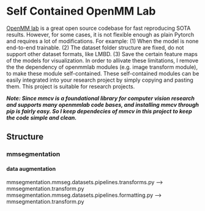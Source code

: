# Self Contained OpenMM Lab
[OpenMM lab](https://github.com/open-mmlab) is a great open source codebase for fast reproducing SOTA results. 
However, for some cases, it is not flexible enough as plain Pytorch and requires a lot of modifications.
For example: (1) When the model is none end-to-end trainable. (2) The dataset folder structure are fixed, do not support other dataset formats, like LMBD. (3) Save the certain feature maps of the models for visualization.
In order to allivate these limitations, I remove the the dependency of openmmlab modules (e.g. image transform module), to make these module self-contained.
These self-contained modules can be easily integrated into your research project by simply copying and pasting them.
This project is suitable for research projects.

***Note: Since mmcv is a foundational library for computer vision research and supports many openmmlab code bases, and installing mmcv through pip is fairly easy. So I keep dependecies of mmcv in this project to keep the code simple and clean.***


## Structure

### mmsegmentation

#### data augmentation
mmsegmentation.mmseg.datasets.pipelines.transforms.py --> mmsegmentation.transform.py
mmsegmentation.mmseg.datasets.pipelines.formatting.py --> mmsegmentation.transform.py